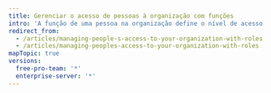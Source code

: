 ```yaml
---
title: Gerenciar o acesso de pessoas à organização com funções
intro: 'A função de uma pessoa na organização define o nível de acesso dela à sua organização, às configurações da organização e aos seus dados. Você pode tornar as pessoas proprietárias, integrantes ou gerentes de cobrança da organização, ou dar a elas permissões de mantenedores de equipes.'
redirect_from:
  - /articles/managing-people-s-access-to-your-organization-with-roles
  - /articles/managing-peoples-access-to-your-organization-with-roles
mapTopic: true
versions:
  free-pro-team: '*'
  enterprise-server: '*'
---
```


